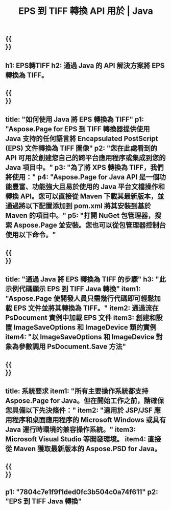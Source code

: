 ﻿---
translation: true
template: /_templates/_conversion-child-java.md
title: EPS 到 TIFF 轉換 API 用於 | Java
url: /java/conversion/eps-to-tiff/
description: EPS 格式到 TIFF 文件的示例 Java 轉換代碼。使用此示例代碼在任何基於 Web 或桌面 Java 的應用程序中將 EPS 轉換為 TIFF。
informat: EPS
outformat: TIFF
otherformats: XPS PS
---

{{<section banner>}}
---
h1: EPS轉TIFF
h2: 通過 Java 的 API 解決方案將 EPS 轉換為 TIFF。
---

{{<section overview>}}
---
title: "如何使用 Java 將 EPS 轉換為 TIFF"
p1: "Aspose.Page for EPS 到 TIFF 轉換器提供使用 Java 支持的任何語言將 Encapsulated PostScript (EPS) 文件轉換為 TIFF 圖像"
p2: "您在此處看到的 API 可用於創建您自己的跨平台應用程序或集成到您的 Java 項目中。"
p3: "為了將 XPS 轉換為 TIFF，我們將使用："
p4: "Aspose.Page for Java API 是一個功能豐富、功能強大且易於使用的 Java 平台文檔操作和轉換 API。您可以直接從 Maven 下載其最新版本，並通過將以下配置添加到 pom.xml 將其安裝到基於 Maven 的項目中。"
p5: "打開 NuGet 包管理器，搜索 Aspose.Page 並安裝。您也可以從包管理器控制台使用以下命令。"
---

{{<section feature1>}}
---
title: "通過 Java 將 EPS 轉換為 TIFF 的步驟"
h3: "此示例代碼顯示 EPS 到 TIFF Java 轉換"
item1: "Aspose.Page 使開發人員只需幾行代碼即可輕鬆加載 EPS 文件並將其轉換為 TIFF。"
item2: 通過流在 PsDocument 實例中加載 EPS 文件
item3: 創建和設置 ImageSaveOptions 和 ImageDevice 類的實例
item4: "以 ImageSaveOptions 和 ImageDevice 對象為參數調用 PsDocument.Save 方法"
---

{{<section feature2>}}
---
title: 系統要求
item1: "所有主要操作系統都支持 Aspose.Page for Java。但在開始工作之前，請確保您具備以下先決條件："
item2: "適用於 JSP/JSF 應用程序和桌面應用程序的 Microsoft Windows 或具有 Java 運行時環境的兼容操作系統。"
item3: Microsoft Visual Studio 等開發環境。
item4: 直接從 Maven 獲取最新版本的 Aspose.PSD for Java。
---

{{<section gist>}}
---
p1: "7804c7e1f9f1ded0fc3b504c0a74f611"
p2: "EPS 到 TIFF Java 轉換"
---

